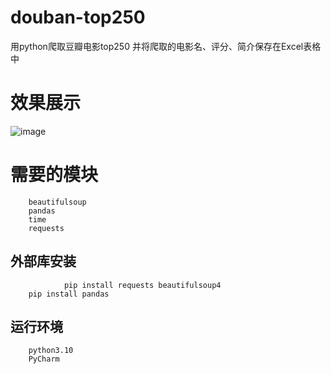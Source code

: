 # douban-top250
用python爬取豆瓣电影top250
并将爬取的电影名、评分、简介保存在Excel表格中

# 效果展示
![image](https://github.com/user-attachments/assets/de442008-19ab-4af8-9d37-031951d971cd)

# 需要的模块
        beautifulsoup
        pandas
        time
        requests
## 外部库安装
                pip install requests beautifulsoup4
        pip install pandas
## 运行环境
        python3.10
        PyCharm
